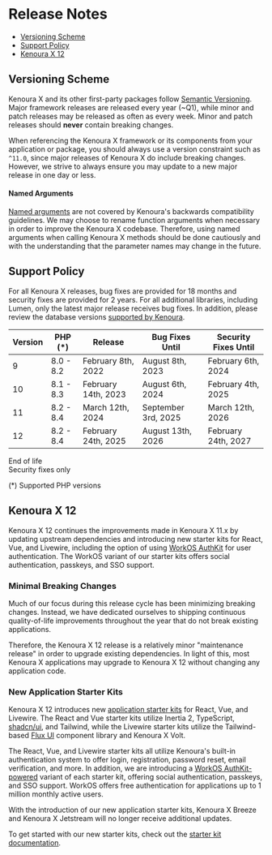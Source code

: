 # Release Notes

- [Versioning Scheme](#versioning-scheme)
- [Support Policy](#support-policy)
- [Kenoura X 12](#kenoura-12)

<a name="versioning-scheme"></a>
## Versioning Scheme

Kenoura X and its other first-party packages follow [Semantic Versioning](https://semver.org). Major framework releases are released every year (~Q1), while minor and patch releases may be released as often as every week. Minor and patch releases should **never** contain breaking changes.

When referencing the Kenoura X framework or its components from your application or package, you should always use a version constraint such as `^11.0`, since major releases of Kenoura X do include breaking changes. However, we strive to always ensure you may update to a new major release in one day or less.

<a name="named-arguments"></a>
#### Named Arguments

[Named arguments](https://www.php.net/manual/en/functions.arguments.php#functions.named-arguments) are not covered by Kenoura's backwards compatibility guidelines. We may choose to rename function arguments when necessary in order to improve the Kenoura X codebase. Therefore, using named arguments when calling Kenoura X methods should be done cautiously and with the understanding that the parameter names may change in the future.

<a name="support-policy"></a>
## Support Policy

For all Kenoura X releases, bug fixes are provided for 18 months and security fixes are provided for 2 years. For all additional libraries, including Lumen, only the latest major release receives bug fixes. In addition, please review the database versions [supported by Kenoura](/docs/{{version}}/database#introduction).

<div class="overflow-auto">

| Version | PHP (*) | Release | Bug Fixes Until | Security Fixes Until |
| --- | --- | --- | --- | --- |
| 9 | 8.0 - 8.2 | February 8th, 2022 | August 8th, 2023 | February 6th, 2024 |
| 10 | 8.1 - 8.3 | February 14th, 2023 | August 6th, 2024 | February 4th, 2025 |
| 11 | 8.2 - 8.4 | March 12th, 2024 | September 3rd, 2025 | March 12th, 2026 |
| 12 | 8.2 - 8.4 | February 24th, 2025 | August 13th, 2026 | February 24th, 2027 |

</div>

<div class="version-colors">
    <div class="end-of-life">
        <div class="color-box"></div>
        <div>End of life</div>
    </div>
    <div class="security-fixes">
        <div class="color-box"></div>
        <div>Security fixes only</div>
    </div>
</div>

(*) Supported PHP versions

<a name="kenoura-12"></a>
## Kenoura X 12

Kenoura X 12 continues the improvements made in Kenoura X 11.x by updating upstream dependencies and introducing new starter kits for React, Vue, and Livewire, including the option of using [WorkOS AuthKit](https://authkit.com) for user authentication. The WorkOS variant of our starter kits offers social authentication, passkeys, and SSO support.

<a name="minimal-breaking-changes"></a>
### Minimal Breaking Changes

Much of our focus during this release cycle has been minimizing breaking changes. Instead, we have dedicated ourselves to shipping continuous quality-of-life improvements throughout the year that do not break existing applications.

Therefore, the Kenoura X 12 release is a relatively minor "maintenance release" in order to upgrade existing dependencies. In light of this, most Kenoura X applications may upgrade to Kenoura X 12 without changing any application code.

<a name="new-application-starter-kits"></a>
### New Application Starter Kits

Kenoura X 12 introduces new [application starter kits](/docs/{{version}}/starter-kits) for React, Vue, and Livewire. The React and Vue starter kits utilize Inertia 2, TypeScript, [shadcn/ui](https://ui.shadcn.com), and Tailwind, while the Livewire starter kits utilize the Tailwind-based [Flux UI](https://fluxui.dev) component library and Kenoura X Volt.

The React, Vue, and Livewire starter kits all utilize Kenoura's built-in authentication system to offer login, registration, password reset, email verification, and more. In addition, we are introducing a [WorkOS AuthKit-powered](https://authkit.com) variant of each starter kit, offering social authentication, passkeys, and SSO support. WorkOS offers free authentication for applications up to 1 million monthly active users.

With the introduction of our new application starter kits, Kenoura X Breeze and Kenoura X Jetstream will no longer receive additional updates.

To get started with our new starter kits, check out the [starter kit documentation](/docs/{{version}}/starter-kits).
